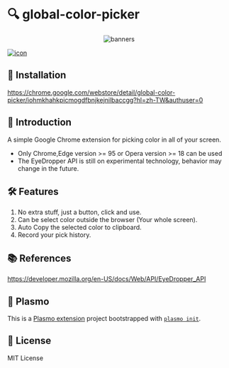 # 🔍 global-color-picker  
<!-- 
<p align="center">
    <img src="assets/icon512.png" width="200" alt="icon" />  
</p> -->

<p align="center">
    <img src="https://lh3.googleusercontent.com/7mSHS8fLxCaqFWWbUzbkzdXyH8Ioe_yZTlzSsR_2JhXVJe0n0Jpz5hBiSQ5xebGo1SHMOCAtYfkolIqAL0sV0579Qn4=w640-h400-e365-rj-sc0x00ffffff"  alt="banners" />  
</p>


<a href="https://chrome.google.com/webstore/detail/global-color-picker/iohmkhahkpicmogdfbnjkejnilbaccgg?hl=zh-TW&authuser=0 ">
<img src="https://img.shields.io/chrome-web-store/users/iohmkhahkpicmogdfbnjkejnilbaccgg"  alt="icon" /> 
</a>

## 🔧 Installation
https://chrome.google.com/webstore/detail/global-color-picker/iohmkhahkpicmogdfbnjkejnilbaccgg?hl=zh-TW&authuser=0  

## 👋 Introduction
A simple Google Chrome extension for picking color in all of your screen.  
- Only Chrome,Edge version >= 95 or Opera version >= 18 can be used  
- The EyeDropper API is still on experimental technology, behavior may change in the future.  

## 🛠️ Features  
1. No extra stuff, just a button, click and use.  
2. Can be select color outside the browser (Your whole screen).
3. Auto Copy the selected color to clipboard.  
4. Record your pick history.  


## 📚 References
https://developer.mozilla.org/en-US/docs/Web/API/EyeDropper_API

## 🔬 Plasmo

This is a [Plasmo extension](https://docs.plasmo.com/) project bootstrapped with [`plasmo init`](https://www.npmjs.com/package/plasmo). 

## 🔐 License
MIT License
